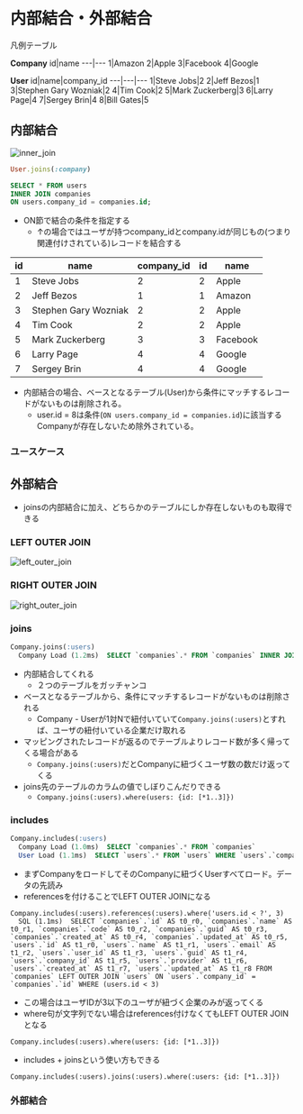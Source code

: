 内部結合・外部結合
===

凡例テーブル

**Company**
id|name
---|---
1|Amazon
2|Apple
3|Facebook
4|Google

**User**
id|name|company_id
---|---|---
1|Steve Jobs|2
2|Jeff Bezos|1
3|Stephen Gary Wozniak|2
4|Tim Cook|2
5|Mark Zuckerberg|3
6|Larry Page|4
7|Sergey Brin|4
8|Bill Gates|5


## 内部結合

![inner_join](https://sql-oracle.com/sqlserver/wp-content/uploads/2018/03/inner-join-%E3%83%99%E3%83%B3%E5%9B%B3.jpg)

```ruby
User.joins(:company)
```

```sql
SELECT * FROM users
INNER JOIN companies
ON users.company_id = companies.id;
```

- ON節で結合の条件を指定する
  - ↑の場合ではユーザが持つcompany_idとcompany.idが同じもの(つまり関連付けされている)レコードを結合する

id|name|company_id|id|name
---|---|---|---|---
1|Steve Jobs|2|2|Apple
2|Jeff Bezos|1|1|Amazon
3|Stephen Gary Wozniak|2|2|Apple
4|Tim Cook|2|2|Apple
5|Mark Zuckerberg|3|3|Facebook
6|Larry Page|4|4|Google
7|Sergey Brin|4|4|Google

- 内部結合の場合、ベースとなるテーブル(User)から条件にマッチするレコードがないものは削除される。
  - user.id = 8は条件(`ON users.company_id = companies.id`)に該当するCompanyが存在しないため除外されている。

### ユースケース

## 外部結合
- joinsの内部結合に加え、どちらかのテーブルにしか存在しないものも取得できる

### LEFT OUTER JOIN
![left_outer_join](https://sql-oracle.com/sqlserver/wp-content/uploads/2018/03/left-join-%E3%83%99%E3%83%B3%E5%9B%B3.jpg)


### RIGHT OUTER JOIN
![right_outer_join](https://sql-oracle.com/sqlserver/wp-content/uploads/2018/03/right-join-%E3%83%99%E3%83%B3%E5%9B%B3.jpg)


### joins
```sql
Company.joins(:users)
  Company Load (1.2ms)  SELECT `companies`.* FROM `companies` INNER JOIN `users` ON `users`.`company_id` = `companies`.`id`
```
- 内部結合してくれる
  - ２つのテーブルをガッチャンコ
- ベースとなるテーブルから、条件にマッチするレコードがないものは削除される
  - Company - Userが1対Nで紐付いていて`Company.joins(:users)`とすれば、ユーザの紐付いている企業だけ取れる
- マッピングされたレコードが返るのでテーブルよりレコード数が多く帰ってくる場合がある
  - `Company.joins(:users)`だとCompanyに紐づくユーザ数の数だけ返ってくる
- joins先のテーブルのカラムの値でしぼりこんだりできる
  - `Company.joins(:users).where(users: {id: [*1..3]})`

### includes
```sql
Company.includes(:users)
  Company Load (1.0ms)  SELECT `companies`.* FROM `companies`
  User Load (1.1ms)  SELECT `users`.* FROM `users` WHERE `users`.`company_id` IN (1, 2)
```
- まずCompanyをロードしてそのCompanyに紐づくUserすべてロード。データの先読み
- referencesを付けることでLEFT OUTER JOINになる
```
Company.includes(:users).references(:users).where('users.id < ?', 3)
  SQL (1.1ms)  SELECT `companies`.`id` AS t0_r0, `companies`.`name` AS t0_r1, `companies`.`code` AS t0_r2, `companies`.`guid` AS t0_r3, `companies`.`created_at` AS t0_r4, `companies`.`updated_at` AS t0_r5, `users`.`id` AS t1_r0, `users`.`name` AS t1_r1, `users`.`email` AS t1_r2, `users`.`user_id` AS t1_r3, `users`.`guid` AS t1_r4, `users`.`company_id` AS t1_r5, `users`.`provider` AS t1_r6, `users`.`created_at` AS t1_r7, `users`.`updated_at` AS t1_r8 FROM `companies` LEFT OUTER JOIN `users` ON `users`.`company_id` = `companies`.`id` WHERE (users.id < 3)
```
  - この場合はユーザIDが3以下のユーザが紐づく企業のみが返ってくる
- where句が文字列でない場合はreferences付けなくてもLEFT OUTER JOINとなる
```
Company.includes(:users).where(users: {id: [*1..3]})
```
- includes + joinsという使い方もできる
```
Company.includes(:users).joins(:users).where(:users: {id: [*1..3]})
```

### 外部結合
